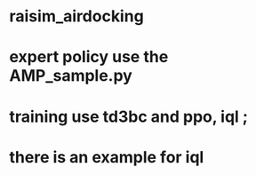# raisim_airdocking
# expert policy use the AMP_sample.py 
# training use td3bc and ppo, iql ;
# there is an example for iql